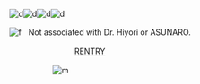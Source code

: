 ![d](https://watermelon.crd.co/assets/images/gallery15/51c8256b.png?v=90e42ef7)![d](https://watermelon.crd.co/assets/images/gallery15/51c8256b.png?v=90e42ef7)![d](https://watermelon.crd.co/assets/images/gallery15/51c8256b.png?v=90e42ef7)![d](https://watermelon.crd.co/assets/images/gallery15/51c8256b.png?v=90e42ef7)

![f](https://watermelon.crd.co/assets/images/gallery19/8372d80f.gif?v=90e42ef7)ㅤNot associated with Dr. Hiyori or ASUNARO.

ㅤㅤㅤㅤㅤㅤㅤㅤㅤ[RENTRY](https://rentry.co/antiholy)

ㅤㅤㅤㅤㅤㅤ![m](https://static1.personality-database.com/profile_images/eef0fef2e4244e4ba6e09a658310b380.png)
